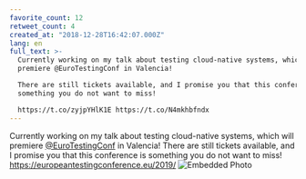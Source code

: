 ```yaml
---
favorite_count: 12
retweet_count: 4
created_at: "2018-12-28T16:42:07.000Z"
lang: en
full_text: >-
  Currently working on my talk about testing cloud-native systems, which will
  premiere @EuroTestingConf in Valencia!

  There are still tickets available, and I promise you that this conference is
  something you do not want to miss!

  https://t.co/zyjpYHlK1E https://t.co/N4mkhbfndx
---
```


Currently working on my talk about testing cloud-native systems, which will
premiere [@EuroTestingConf](https://twitter.com/EuroTestingConf) in Valencia!
There are still tickets available, and I promise you that this conference is
something you do not want to miss! <https://europeantestingconference.eu/2019/>
![Embedded Photo](https://twitter-media-coderbyheart.s3.eu-north-1.amazonaws.com/1078692582417461258-DvhI-jBXgAEubxN.jpg)
